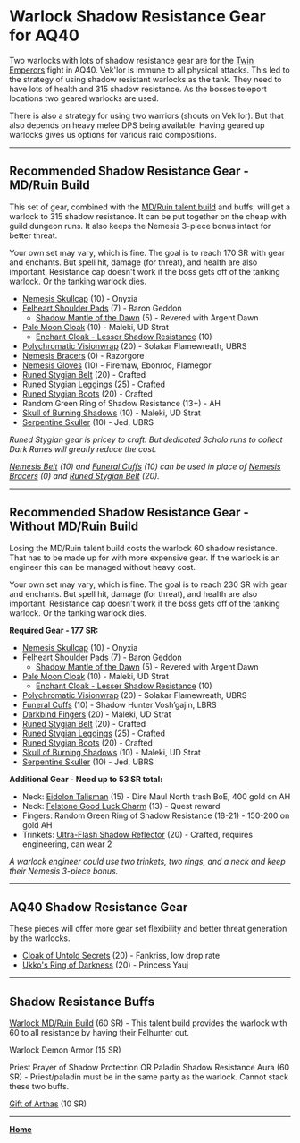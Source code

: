 # Warlock Shadow Resistance Gear for AQ40

Two warlocks with lots of shadow resistance gear are for the [Twin Emperors](https://classic.wowhead.com/npc=15276/emperor-veklor) fight in AQ40. Vek'lor is immune to all physical attacks. This led to the strategy of using shadow resistant warlocks as the tank. They need to have lots of health and 315 shadow resistance. As the bosses teleport locations two geared warlocks are used.

There is also a strategy for using two warriors (shouts on Vek'lor). But that also depends on heavy melee DPS being available. Having geared up warlocks gives us options for various raid compositions.

*****

## Recommended Shadow Resistance Gear - MD/Ruin Build

This set of gear, combined with the [MD/Ruin talent build](https://classic.wowhead.com/talent-calc/warlock/-234035010250005-50502051020001) and buffs, will get a warlock to 315 shadow resistance. It can be put together on the cheap with guild dungeon runs. It also keeps the Nemesis 3-piece bonus intact for better threat.

Your own set may vary, which is fine. The goal is to reach 170 SR with gear and enchants. But spell hit, damage (for threat), and health are also important. Resistance cap doesn't work if the boss gets off of the tanking warlock. Or the tanking warlock dies.

*   [Nemesis Skullcap](https://classic.wowhead.com/item=16929/nemesis-skullcap) (10) - Onyxia
*   [Felheart Shoulder Pads](https://classic.wowhead.com/item=16807/felheart-shoulder-pads) (7) - Baron Geddon
    *   [Shadow Mantle of the Dawn](https://classic.wowhead.com/item=18173/shadow-mantle-of-the-dawn) (5) - Revered with Argent Dawn
*   [Pale Moon Cloak](https://classic.wowhead.com/item=18734/pale-moon-cloak) (10) - Maleki, UD Strat
    *   [Enchant Cloak - Lesser Shadow Resistance](https://classic.wowhead.com/spell=13522/enchant-cloak-lesser-shadow-resistance) (10)
*   [Polychromatic Visionwrap](https://classic.wowhead.com/item=12609/polychromatic-visionwrap) (20) - Solakar Flamewreath, UBRS
*   [Nemesis Bracers](https://classic.wowhead.com/item=16934/nemesis-bracers) (0) - Razorgore
*   [Nemesis Gloves](https://classic.wowhead.com/item=16928/nemesis-gloves) (10) - Firemaw, Ebonroc, Flamegor
*   [Runed Stygian Belt](https://classic.wowhead.com/item=20539/runed-stygian-belt) (20) - Crafted
*   [Runed Stygian Leggings](https://classic.wowhead.com/item=20538/runed-stygian-leggings) (25) - Crafted
*   [Runed Stygian Boots](https://classic.wowhead.com/item=20537/runed-stygian-boots) (20) - Crafted
*   Random Green Ring of Shadow Resistance (13+) - AH
*   [Skull of Burning Shadows](https://classic.wowhead.com/item=13524/skull-of-burning-shadows) (10) - Maleki, UD Strat
*   [Serpentine Skuller](https://classic.wowhead.com/item=12605/serpentine-skuller) (10) - Jed, UBRS

_Runed Stygian gear is pricey to craft. But dedicated Scholo runs to collect Dark Runes will greatly reduce the cost._

_[Nemesis Belt](https://classic.wowhead.com/item=16933/nemesis-belt) (10) and [Funeral Cuffs](https://classic.wowhead.com/item=12626/funeral-cuffs) (10) can be used in place of [Nemesis Bracers](https://classic.wowhead.com/item=16934/nemesis-bracers) (0) and [Runed Stygian Belt](https://classic.wowhead.com/item=20539/runed-stygian-belt) (20)._

*****

## Recommended Shadow Resistance Gear - Without MD/Ruin Build

Losing the MD/Ruin talent build costs the warlock 60 shadow resistance. That has to be made up for with more expensive gear. If the warlock is an engineer this can be managed without heavy cost.

Your own set may vary, which is fine. The goal is to reach 230 SR with gear and enchants. But spell hit, damage (for threat), and health are also important. Resistance cap doesn't work if the boss gets off of the tanking warlock. Or the tanking warlock dies.

**Required Gear - 177 SR:**

*   [Nemesis Skullcap](https://classic.wowhead.com/item=16929/nemesis-skullcap) (10) - Onyxia
*   [Felheart Shoulder Pads](https://classic.wowhead.com/item=16807/felheart-shoulder-pads) (7) - Baron Geddon
    *   [Shadow Mantle of the Dawn](https://classic.wowhead.com/item=18173/shadow-mantle-of-the-dawn) (5) - Revered with Argent Dawn
*   [Pale Moon Cloak](https://classic.wowhead.com/item=18734/pale-moon-cloak) (10) - Maleki, UD Strat
    *   [Enchant Cloak - Lesser Shadow Resistance](https://classic.wowhead.com/spell=13522/enchant-cloak-lesser-shadow-resistance) (10)
*   [Polychromatic Visionwrap](https://classic.wowhead.com/item=12609/polychromatic-visionwrap) (20) - Solakar Flamewreath, UBRS
*   [Funeral Cuffs](https://classic.wowhead.com/item=12626/funeral-cuffs) (10) - Shadow Hunter Vosh’gajin, LBRS
*   [Darkbind Fingers](https://classic.wowhead.com/item=13525/darkbind-fingers) (20) - Maleki, UD Strat
*   [Runed Stygian Belt](https://classic.wowhead.com/item=20539/runed-stygian-belt) (20) - Crafted
*   [Runed Stygian Leggings](https://classic.wowhead.com/item=20538/runed-stygian-leggings) (25) - Crafted
*   [Runed Stygian Boots](https://classic.wowhead.com/item=20537/runed-stygian-boots) (20) - Crafted
*   [Skull of Burning Shadows](https://classic.wowhead.com/item=13524/skull-of-burning-shadows) (10) - Maleki, UD Strat
*   [Serpentine Skuller](https://classic.wowhead.com/item=12605/serpentine-skuller) (10) - Jed, UBRS

**Additional Gear - Need up to 53 SR total:**

*   Neck: [Eidolon Talisman](https://classic.wowhead.com/item=18340/eidolon-talisman) (15) - Dire Maul North trash BoE, 400 gold on AH
*   Neck: [Felstone Good Luck Charm](https://classic.wowhead.com/item=13473/felstone-good-luck-charm) (13) - Quest reward
*   Fingers: Random Green Ring of Shadow Resistance (18-21) - 150-200 on gold AH
*   Trinkets: [Ultra-Flash Shadow Reflector](https://classic.wowhead.com/item=18639/ultra-flash-shadow-reflector) (20) - Crafted, requires engineering, can wear 2

_A warlock engineer could use two trinkets, two rings, and a neck and keep their Nemesis 3-piece bonus._

*****

## AQ40 Shadow Resistance Gear

These pieces will offer more gear set flexibility and better threat generation by the warlocks.

*   [Cloak of Untold Secrets](https://classic.wowhead.com/item=21627/cloak-of-untold-secrets) (20) - Fankriss, low drop rate
*   [Ukko's Ring of Darkness](https://classic.wowhead.com/item=21687/ukkos-ring-of-darkness) (20) - Princess Yauj 

*****

## Shadow Resistance Buffs

[Warlock MD/Ruin Build](https://classic.wowhead.com/talent-calc/warlock/-234035010250005-50502051020001) (60 SR) - This talent build provides the warlock with 60 to all resistance by having their Felhunter out.

Warlock Demon Armor (15 SR)

Priest Prayer of Shadow Protection OR Paladin Shadow Resistance Aura (60 SR) - Priest/paladin must be in the same party as the warlock. Cannot stack these two buffs.

[Gift of Arthas](https://classic.wowhead.com/item=9088/gift-of-arthas) (10 SR)

*****

**[Home](https://queuebitt.github.io/)**
